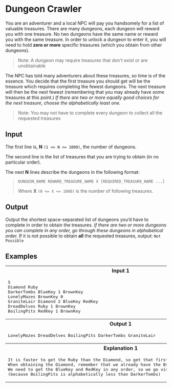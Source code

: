 # Dungeon Crawler

You are an adventurer and a local NPC will pay you handsomely for a list of valuable treasures. There are many dungeons, each dungeon will reward you with one treasure. No two dungeons have the same name or reward you with the same treasure. In order to unlock a dungeon to enter it, you will need to hold **zero or more** specific treasures (which you obtain from other dungeons).

> Note: A dungeon may require treasures that don't exist or are unobtainable

The NPC has told many adventurers about these treasures, so time is of the essence. You decide that the first treasure you should get will be the treasure which requires completing the fewest dungeons. The next treasure will then be the next fewest (remembering that you may already have some treasures at this point.) *If there are two or more equally good choices for the next treasure, choose the alphabetically least one.*

> Note: You may not have to complete every dungeon to collect all the requested treasures

## Input
The first line is, **N** `(1 <= N <= 1000)`, the number of dungeons.

The second line is the list of treasures that you are trying to obtain (in no particular order).

The next **N** lines describe the dungeons in the following format:
>`DUNGEON_NAME REWARD_TREASURE_NAME X [REQUIRED_TREASURE_NAME ...]`
>
>Where **X** `(0 <= X <= 1000)` is the number of following treasures.


## Output
Output the shortest space-separated list of dungeons you’d have to complete in order to obtain the treasures. *If there are two or more dungeons you can complete in any order, go through these dungeons in alphabetical order.* If it is not possible to obtain **all** the requested treasures, output: `Not Possible`

## Examples
<table>
    <tr>
        <th width="50%">Input 1</th>
        <th>Input 2</th>
    </tr>
    <tr>
        <td>
            <pre>
5
Diamond Ruby
DarkerTombs BlueKey 1 BrownKey
LonelyMazes BrownKey 0
GraniteLair Diamond 2 BlueKey RedKey
DreadDelves Ruby 1 BrownKey
BoilingPits RedKey 1 BrownKey
</pre>
        </td>
        <td>
            <pre>
2
Apple
A Orange 1 Apple
B Apple 1 Orange
</pre>
        </td>
    </tr>
    <tr>
        <th>Output 1</th>
        <th>Output 2</th>
    </tr>
    <tr>
        <td>
            <pre>LonelyMazes DreadDelves BoilingPits DarkerTombs GraniteLair</pre>
        </td>
        <td>
            <pre>Not Possible</pre>
        </td>
    </tr>
    <tr>
        <th>Explanation 1</th>
        <th>Explanation 2</th>
    </tr>
    <tr>
        <td><pre>It is faster to get the Ruby than the Diamond, so get that first. <br>When obtaining the Diamond, remember that we already have the BrownKey. <br>We need to get the BlueKey and RedKey in any order, so we go visit the BoilingPits first. <br>(because BoilingPits is alphabetically less than DarkerTombs)</pre></td>
        <td><pre>It is not possible to obtain the Apple, because dungeons A and B form a cycle in their dependencies.</pre></td>
    </tr>
</table>
